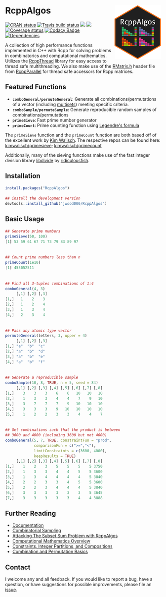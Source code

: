 
# RcppAlgos <img src='inst/figures/RcppAlgos-logo.png' width="150px" align="right" />

<!-- badges: start -->
[![CRAN status](https://www.r-pkg.org/badges/version/RcppAlgos)](https://cran.r-project.org/package=RcppAlgos)
[![Travis build status](https://travis-ci.com/jwood000/RcppAlgos.svg?branch=master)](https://travis-ci.com/jwood000/RcppAlgos)
![](http://cranlogs.r-pkg.org/badges/RcppAlgos?color=orange)
![](http://cranlogs.r-pkg.org/badges/grand-total/RcppAlgos?color=brightgreen)
[![Coverage status](https://codecov.io/gh/jwood000/RcppAlgos/branch/master/graph/badge.svg)](https://codecov.io/github/jwood000/RcppAlgos?branch=master)
[![Codacy Badge](https://api.codacy.com/project/badge/Grade/47c85553b9bd4479a722857c1f2fdcf3)](https://app.codacy.com/app/jwood000/RcppAlgos?utm_source=github.com&utm_medium=referral&utm_content=jwood000/RcppAlgos&utm_campaign=Badge_Grade_Settings)
[![Dependencies](https://tinyverse.netlify.com/badge/RcppAlgos)](https://cran.r-project.org/package=RcppAlgos)
<!-- badges: end -->

A collection of high performance functions implemented in C++ with Rcpp for solving problems in combinatorics and computational mathematics. Utilizes the [RcppThread](<https://github.com/tnagler/RcppThread>) library for easy access to thread safe multithreading. We also make use of the [RMatrix.h](<https://github.com/RcppCore/RcppParallel/blob/master/inst/include/RcppParallel/RMatrix.h>) header file from [RcppParallel](<https://github.com/RcppCore/RcppParallel>) for thread safe accessors for Rcpp matrices.

## Featured Functions

  - **`comboGeneral/permuteGeneral`**: Generate all combinations/permutations of a vector (including [multisets](<https://en.wikipedia.org/wiki/Multiset>)) meeting specific criteria.
  - **`comboSample/permuteSample`**: Generate reproducible random samples of combinations/permutations
  - **`primeSieve`**: Fast prime number generator
  - **`primeCount`**: Prime counting function using [Legendre's formula](<http://mathworld.wolfram.com/LegendresFormula.html>)

The `primeSieve` function and the `primeCount` function are both based off of the excellent work by [Kim Walisch](<https://github.com/kimwalisch>). The respective repos can be found here: [kimwalisch/primesieve](<https://github.com/kimwalisch/primesieve>); [kimwalisch/primecount](<https://github.com/kimwalisch/primecount>)

Additionally, many of the sieving functions make use of the fast integer division library [libdivide](<https://github.com/ridiculousfish/libdivide>) by [ridiculousfish](<https://github.com/ridiculousfish>).

## Installation

``` r
install.packages("RcppAlgos")

## install the development version
devtools::install_github("jwood000/RcppAlgos")
```

## Basic Usage

``` r
## Generate prime numbers
primeSieve(50, 100)
[1] 53 59 61 67 71 73 79 83 89 97


## Count prime numbers less than n
primeCount(1e10)
[1] 455052511


## Find all 3-tuples combinations of 1:4 
comboGeneral(4, 3)
     [,1] [,2] [,3]
[1,]   1    2    3
[2,]   1    2    4
[3,]   1    3    4
[4,]   2    3    4


## Pass any atomic type vector
permuteGeneral(letters, 3, upper = 4)
     [,1] [,2] [,3]
[1,] "a"  "b"  "c" 
[2,] "a"  "b"  "d" 
[3,] "a"  "b"  "e" 
[4,] "a"  "b"  "f" 


## Generate a reproducible sample
comboSample(10, 8, TRUE, n = 5, seed = 84)
     [,1] [,2] [,3] [,4] [,5] [,6] [,7] [,8]
[1,]    3    3    3    6    6   10   10   10
[2,]    1    3    3    4    4    7    9   10
[3,]    3    7    7    7    9   10   10   10
[4,]    3    3    3    9   10   10   10   10
[5,]    1    2    2    3    3    4    4    7


## Get combinations such that the product is between
## 3600 and 4000 (including 3600 but not 4000)
comboGeneral(5, 7, TRUE, constraintFun = "prod",
             comparisonFun = c(">=","<"),
             limitConstraints = c(3600, 4000),
             keepResults = TRUE)
     [,1] [,2] [,3] [,4] [,5] [,6] [,7] [,8]
[1,]    1    2    3    5    5    5    5 3750
[2,]    1    3    3    4    4    5    5 3600
[3,]    1    3    4    4    4    4    5 3840
[4,]    2    2    3    3    4    5    5 3600
[5,]    2    2    3    4    4    4    5 3840
[6,]    3    3    3    3    3    3    5 3645
[7,]    3    3    3    3    3    4    4 3888
```

## Further Reading

* [Documentation](<https://jwood000.github.io/RcppAlgos/reference/index.html>)
* [Combinatorial Sampling](<https://jwood000.github.io/RcppAlgos/articles/CombinatorialSampling.html>)
* [Attacking The Subset Sum Problem with RcppAlgos](<https://jwood000.github.io/RcppAlgos/articles/SubsetSum.html>)
* [Computational Mathematics Overview](<https://jwood000.github.io/RcppAlgos/articles/ComputationalMathematics.html>)
* [Constraints, Integer Partitions, and Compositions](<https://jwood000.github.io/RcppAlgos/articles/CombPermConstraints.html>)
* [Combination and Permutation Basics](<https://jwood000.github.io/RcppAlgos/articles/GeneralCombinatorics.html>)

## Contact

I welcome any and all feedback. If you would like to report a bug, have a question, or have suggestions for possible improvements, please file an [issue](<https://github.com/jwood000/RcppAlgos/issues>).
